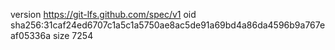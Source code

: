 version https://git-lfs.github.com/spec/v1
oid sha256:31caf24ed6707c1a5c1a5750ae8ac5de91a69bd4a86da4596b9a767eaf05336a
size 7254
